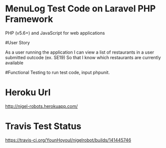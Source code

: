 # MenuLog Test Code on Laravel PHP Framework
PHP (v5.6+) and JavaScript for web applications

#User Story

As a user running the application
I can view a list of restaurants in a user submitted outcode (ex. SE19)
So that I know which restaurants are currently available

#Functional Testing
to run test code, input phpunit.

# Heroku Url
http://nigel-robots.herokuapp.com/

# Travis Test Status
https://travis-ci.org/YounHoyoul/nigelrobot/builds/141445746
